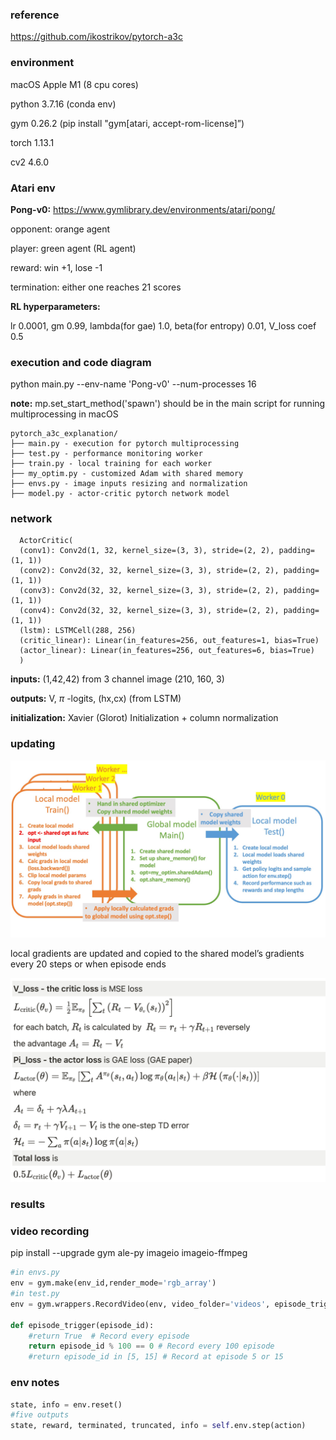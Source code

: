 ### reference

https://github.com/ikostrikov/pytorch-a3c

### environment

macOS Apple M1 (8 cpu cores)

python 3.7.16 (conda env)

gym 0.26.2 (pip install "gym[atari, accept-rom-license]”)

torch 1.13.1

cv2 4.6.0

### Atari env

**Pong-v0:** https://www.gymlibrary.dev/environments/atari/pong/

opponent: orange agent

player: green agent (RL agent)

reward: win +1, lose -1

termination: either one reaches 21 scores

**RL hyperparameters:**

lr 0.0001, gm 0.99, lambda(for gae) 1.0, beta(for entropy) 0.01, V_loss coef 0.5

### execution and code diagram

python main.py --env-name 'Pong-v0' --num-processes 16

**note:** mp.set_start_method('spawn') should be in the main script for running multiprocessing in macOS

    pytorch_a3c_explanation/
    ├── main.py - execution for pytorch multiprocessing
    ├── test.py - performance monitoring worker
    ├── train.py - local training for each worker
    ├── my_optim.py - customized Adam with shared memory
    ├── envs.py - image inputs resizing and normalization
    ├── model.py - actor-critic pytorch network model


### network


      ActorCritic(
      (conv1): Conv2d(1, 32, kernel_size=(3, 3), stride=(2, 2), padding=(1, 1))
      (conv2): Conv2d(32, 32, kernel_size=(3, 3), stride=(2, 2), padding=(1, 1))
      (conv3): Conv2d(32, 32, kernel_size=(3, 3), stride=(2, 2), padding=(1, 1))
      (conv4): Conv2d(32, 32, kernel_size=(3, 3), stride=(2, 2), padding=(1, 1))
      (lstm): LSTMCell(288, 256)
      (critic_linear): Linear(in_features=256, out_features=1, bias=True)
      (actor_linear): Linear(in_features=256, out_features=6, bias=True)
      )


**inputs:** (1,42,42) from 3 channel image (210, 160, 3)

**outputs:** V, $\pi$ -logits, (hx,cx) (from LSTM)

**initialization:** Xavier (Glorot) Initialization + column normalization

### updating

![](images/a3c_diagram.jpg)

local gradients are updated and copied to the shared model’s gradients every 20 steps or when episode ends

![](images/a3c_updating.png)


### results


### video recording

pip install --upgrade gym ale-py imageio imageio-ffmpeg

```python
#in envs.py
env = gym.make(env_id,render_mode='rgb_array')
#in test.py
env = gym.wrappers.RecordVideo(env, video_folder='videos', episode_trigger=episode_trigger)

def episode_trigger(episode_id):
    #return True  # Record every episode
    return episode_id % 100 == 0 # Record every 100 episode
    #return episode_id in [5, 15] # Record at episode 5 or 15
```

### env notes

```python
state, info = env.reset()
#five outputs
state, reward, terminated, truncated, info = self.env.step(action)
```
